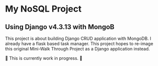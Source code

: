 # My NoSQL Project

## Using Django v4.3.13 with MongoB

This project is about building Django CRUD application with MongoDB.  I already have a flask based task manager.  This project hopes to re-image this original Mini-Walk Through Project as a Django application instead.

🚧 This is currently work in progress. 🚧
